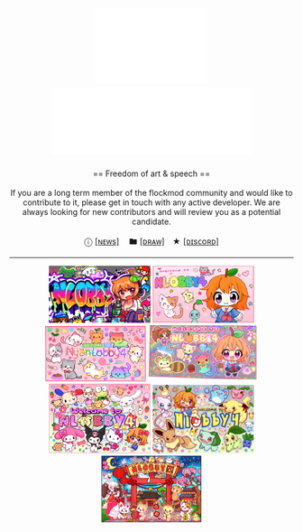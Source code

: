 <!-- ############################################# -->
<!-- Links -->

<!-- 
  Shields: https://shields.io/
  UTF8 Art: http://aa.en.utf8art.com/
  ASCII Art: https://www.asciiart.eu/
  ASCII Banners: https://patorjk.com/software/taag/
  Unicode Characters: https://www.amp-what.com/
  Braille Art: https://emojicombos.com/
  Spaces: https://jkorpela.fi/chars/spaces.html
  Color for SVG artworks: #6C757D / #F8F9FA
-- >

<!-- ############################################# -->
<!-- Header -->

<h1 align="center">
  <img width="200" src="./media/art-header.svg" alt="art-header">
  <img width="355" src="./media/header.svg" alt="header">
</h1>


<div align="center">
  <p>
    == Freedom of art & speech ==<br><br>
    If you are a long term member of the flockmod community and would like to contribute to it, please get in touch with any active developer. We are always looking for new contributors and will review you as a potential candidate.
    <br>
    <br>
    ⓘ <a href="https://flockmod.com/news/">​[ɴᴇᴡs]​</a> 
    🖿 <a href="https://flockmod.com/r/nlobby4">​[ᴅʀᴀᴡ]​</a>
     ★ <a href="https://discord.gg/flockmod">​[ᴅɪsᴄᴏʀᴅ]​</a>
  </p>
</div>

---

<!-- ############################################# -->
<!-- Main Area -->

<div align="center">
  <img width="180" src="./media/images/nlobbyswag.png" alt="banner4">
  <img width="180" src="./media/images/alcornia_asd.gif" alt="banner5">
  <img width="180" src="./media/images/image-1047419.png" alt="banner6">
  <img width="195" src="media/images/alcornia_welcome_to_nlobby.png" alt="banner7">
</div>

<div align="center">
  <img width="180" src="./media/images/alc_edit_image-1039703.png" alt="banner1">
  <img width="180" src="./media/images/cut0000009.png" alt="banner2">
  <img width="180" src="./media/images/jj2.png" alt="banner3">
</div>

<!-- ############################################# -->
<!-- References -->
